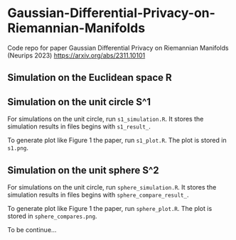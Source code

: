 # Gaussian-Differential-Privacy-on-Riemannian-Manifolds
Code repo for paper Gaussian Differential Privacy on Riemannian Manifolds (Neurips 2023)
https://arxiv.org/abs/2311.10101

## Simulation on the Euclidean space R

## Simulation on the unit circle S^1

For simulations on the unit circle, run `s1_simulation.R`. It stores the simulation results in files begins with `s1_result_`. 

To generate plot like Figure 1 the paper, run `s1_plot.R`. The plot is stored in `s1.png`.


## Simulation on the unit sphere S^2

For simulations on the unit circle, run `sphere_simulation.R`. It stores the simulation results in files begins with `sphere_compare_result_`. 

To generate plot like Figure 1 the paper, run `sphere_plot.R`. The plot is stored in `sphere_compares.png`.

To be continue...



